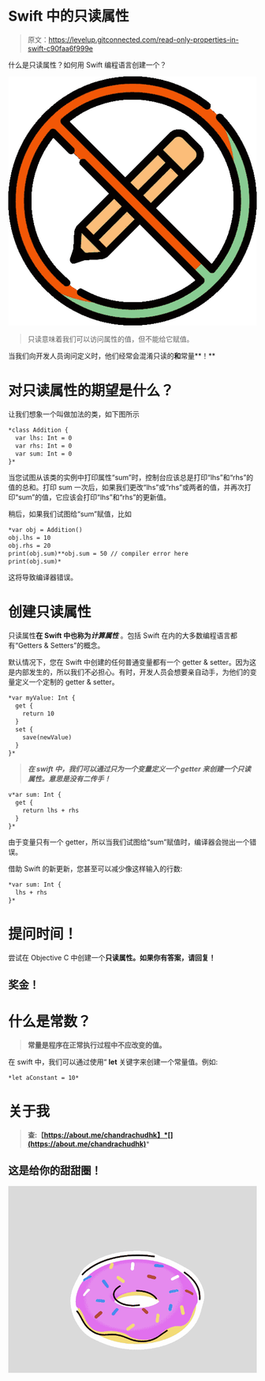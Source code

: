 # Swift 中的只读属性

> 原文：<https://levelup.gitconnected.com/read-only-properties-in-swift-c90faa6f999e>

什么是只读属性？如何用 Swift 编程语言创建一个？

![](img/e157f22a40eef6455d9ef96fae171b0f.png)

> 只读意味着我们可以访问属性的值，但不能给它赋值。

当我们向开发人员询问定义时，他们经常会混淆只读的**和**常量**！**

# 对只读属性的期望是什么？

让我们想象一个叫做加法的类，如下图所示

```
*class Addition {
  var lhs: Int = 0
  var rhs: Int = 0
  var sum: Int = 0
}*
```

当您试图从该类的实例中打印属性“sum”时，控制台应该总是打印“lhs”和“rhs”的值的总和。打印 sum 一次后，如果我们更改“lhs”或“rhs”或两者的值，并再次打印“sum”的值，它应该会打印“lhs”和“rhs”的更新值。

稍后，如果我们试图给“sum”赋值，比如

```
*var obj = Addition()
obj.lhs = 10
obj.rhs = 20
print(obj.sum)**obj.sum = 50 // compiler error here
print(obj.sum)*
```

这将导致编译器错误。

# 创建只读属性

只读属性**在 Swift 中也称为*计算属性*** 。包括 Swift 在内的大多数编程语言都有“Getters & Setters”的概念。

默认情况下，您在 Swift 中创建的任何普通变量都有一个 getter & setter。因为这是内部发生的，所以我们不必担心。有时，开发人员会想要亲自动手，为他们的变量定义一个定制的 getter & setter。

```
*var myValue: Int {
  get {
    return 10
  }
  set {
    save(newValue)
  }
}*
```

> ***在 swift 中，我们可以通过只为一个变量定义一个 getter 来创建一个只读属性。意思是没有二传手！***

```
v*ar sum: Int {
  get {
    return lhs + rhs
  }
}* 
```

由于变量只有一个 getter，所以当我们试图给“sum”赋值时，编译器会抛出一个错误。

借助 Swift 的新更新，您甚至可以减少像这样输入的行数:

```
*var sum: Int {
  lhs + rhs
}*
```

# 提问时间！

尝试在 Objective C 中创建一个**只读属性。如果你有答案，请回复！**

## 奖金！

# 什么是常数？

> **常量是程序在正常执行过程中不应改变的值。**

在 swift 中，我们可以通过使用“ **let** 关键字来创建一个常量值。例如:

```
*let aConstant = 10*
```

# 关于我

> **查:【https://about.me/chandrachudhk】*[](https://about.me/chandrachudhk)***

## **这是给你的甜甜圈！**

**![](img/ac51f8a13e63a8e24ae985c4f4543a7a.png)**